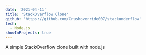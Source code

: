```yaml
---
date: '2021-04-11'
title: 'StackOverflow Clone'
github: 'https://github.com/Crushoverride007/stackunderflow'
tech:
  - Node.js
showInProjects: true
---
```


A simple StackOverflow clone built with
node.js 